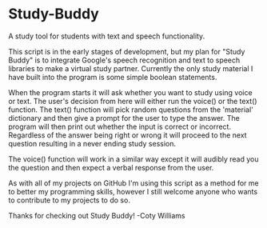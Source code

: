 # Study-Buddy
A study tool for students with text and speech functionality.

This script is in the early stages of development, but my plan for "Study Buddy" is to integrate Google's speech 
recognition and text to speech libraries to make a virtual study partner. Currently the only study material I have
built into the program is some simple boolean statements.

When the program starts it will ask whether you want to study using voice or text.  The user's decision 
from here will either run the voice() or the text() function. The text() function will pick random questions from the 
'material' dictionary and then give a prompt for the user to type the answer.  The program will then print out whether
the input is correct or incorrect.  Regardless of the answer being right or wrong it will proceed to the next question
resulting in a never ending study session.

The voice() function will work in a similar way except it will audibly read you the question and then expect a verbal
response from the user.

As with all of my projects on GitHub I'm using this script as a method for me to better my programming skills, however
I still welcome anyone who wants to contribute to my projects to do so.

Thanks for checking out Study Buddy!
-Coty Williams
